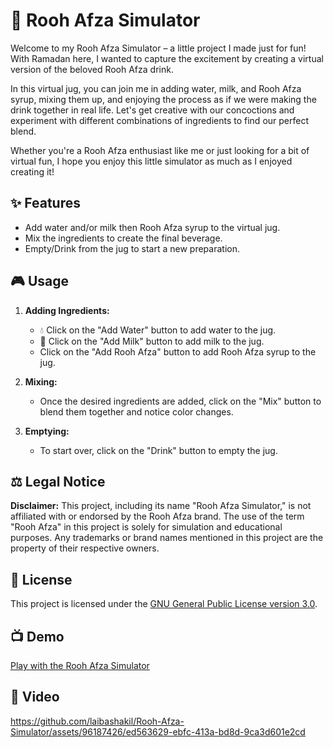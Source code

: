 
# 🥤 Rooh Afza Simulator

Welcome to my Rooh Afza Simulator – a little project I made just for fun! With Ramadan here, I wanted to capture the excitement by creating a virtual version of the beloved Rooh Afza drink.

In this virtual jug, you can join me in adding water, milk, and Rooh Afza syrup, mixing them up, and enjoying the process as if we were making the drink together in real life. Let's get creative with our concoctions and experiment with different combinations of ingredients to find our perfect blend.

Whether you're a Rooh Afza enthusiast like me or just looking for a bit of virtual fun, I hope you enjoy this little simulator as much as I enjoyed creating it!
## ✨ Features

-   Add water and/or milk then Rooh Afza syrup to the virtual jug.
-   Mix the ingredients to create the final beverage.
-   Empty/Drink from the jug to start a new preparation.

## 🎮 Usage

1.  **Adding Ingredients:**
    
    -   💧 Click on the "Add Water" button to add water to the jug.
    -   🥛 Click on the "Add Milk" button to add milk to the jug.
    -   Click on the "Add Rooh Afza" button to add Rooh Afza syrup to the jug.
2.  **Mixing:**
    
    -   Once the desired ingredients are added, click on the "Mix" button to blend them together and notice color changes.
3.  **Emptying:**
    
    -   To start over, click on the "Drink" button to empty the jug.

## ⚖️ Legal Notice

**Disclaimer:** This project, including its name "Rooh Afza Simulator," is not affiliated with or endorsed by the Rooh Afza brand. The use of the term "Rooh Afza" in this project is solely for simulation and educational purposes. Any trademarks or brand names mentioned in this project are the property of their respective owners.

## 📝 License
This project is licensed under the [GNU General Public License version 3.0](https://github.com/laibashakil/Rooh-Afza-Simulator/blob/main/LICENSE).

## 📺 Demo

[Play with the Rooh Afza Simulator](https://laibashakil.github.io/Rooh-Afza-Simulator/)

## 🎥 Video

https://github.com/laibashakil/Rooh-Afza-Simulator/assets/96187426/ed563629-ebfc-413a-bd8d-9ca3d601e2cd



